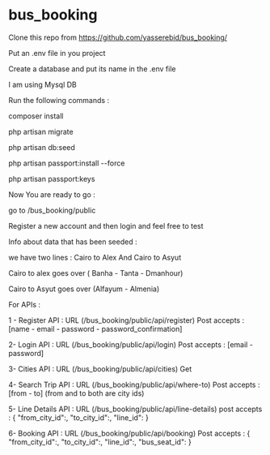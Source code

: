 # bus_booking

Clone this repo from https://github.com/yasserebid/bus_booking/

Put an .env file in you project 

Create a database and put its name in the .env file

I am using Mysql DB

Run the following commands :

composer install

php artisan migrate

php artisan db:seed

php artisan passport:install --force

php artisan passport:keys

Now You are ready to go :

go to  /bus_booking/public

Register a new account and then login and feel free to test

Info about data that has been seeded : 

we have two lines : 
Cairo to Alex
And Cairo to Asyut

Cairo to alex goes over  ( Banha - Tanta - Dmanhour)

Cairo to Asyut goes over  (Alfayum - Almenia) 

For APIs : 

1 -  Register API : URL (/bus_booking/public/api/register) Post
accepts : [name - email - password - password_confirmation]

2- Login API : URL (/bus_booking/public/api/login) Post
accepts : [email - password]

3- Cities API : URL (/bus_booking/public/api/cities) Get

4- Search Trip API : URL (/bus_booking/public/api/where-to) Post
accepts : [from - to]  (from and to both are city ids)

5- Line Details API : URL (/bus_booking/public/api/line-details) post
accepts : {
	"from_city_id":,
	"to_city_id":,
	"line_id":
}

6- Booking API : URL (/bus_booking/public/api/booking) Post
accepts : {
	"from_city_id":,
	"to_city_id":,
	"line_id":,
	"bus_seat_id":
}
